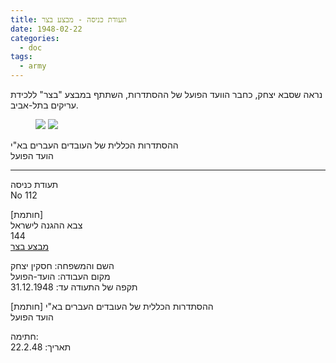 ```yaml
---
title: תעודת כניסה - מבצע בצר
date: 1948-02-22
categories:
  - doc
tags:
  - army
---
```


נראה שסבא יצחק, כחבר הוועד הפועל של ההסתדרות, השתתף במבצע "בצר"
ללכידת עריקים בתל-אביב.

<figure class="half">
    <a  href="/haskindocs/assets/images/1948-02-22-betser-operation-1.jpg">
    <img src="/haskindocs/assets/images/1948-02-22-betser-operation-1.jpg"></a>
    <a  href="/haskindocs/assets/images/1948-02-22-betser-operation-2.jpg">
    <img src="/haskindocs/assets/images/1948-02-22-betser-operation-2.jpg"></a>
</figure>

ההסתדרות הכללית של העובדים העברים בא"י  
הועד הפועל

---

תעודת כניסה  
No 112

[חותמת]  
צבא ההגנה לישראל  
144  
[מבצע בצר](https://he.wikipedia.org/wiki/%D7%9E%D7%91%D7%A6%D7%A2_%D7%91%D7%A6%D7%A8)  

השם והמשפחה: חסקין יצחק  
מקום העבודה: הועד-הפועל  
תקפה של התעודה עד: 31.12.1948

[חותמת]
ההסתדרות הכללית של העובדים העברים בא"י  
הועד הפועל

חתימה:  
תאריך: 22.2.48

